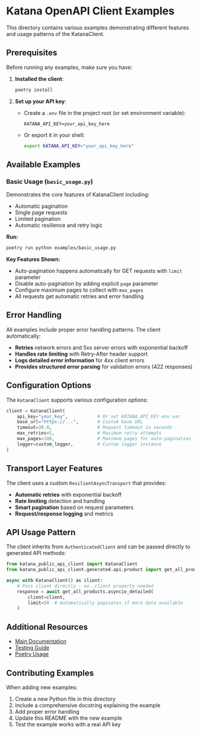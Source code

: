 # Katana OpenAPI Client Examples

This directory contains various examples demonstrating different features and usage
patterns of the KatanaClient.

## Prerequisites

Before running any examples, make sure you have:

1. **Installed the client**:

   ```bash
   poetry install
   ```

1. **Set up your API key**:

   - Create a `.env` file in the project root (or set environment variable):

     ```env
     KATANA_API_KEY=your_api_key_here
     ```

   - Or export it in your shell:

     ```bash
     export KATANA_API_KEY="your_api_key_here"
     ```

## Available Examples

### Basic Usage (`basic_usage.py`)

Demonstrates the core features of KatanaClient including:

- Automatic pagination
- Single page requests
- Limited pagination
- Automatic resilience and retry logic

**Run:**

```bash
poetry run python examples/basic_usage.py
```

**Key Features Shown:**

- Auto-pagination happens automatically for GET requests with `limit` parameter
- Disable auto-pagination by adding explicit `page` parameter
- Configure maximum pages to collect with `max_pages`
- All requests get automatic retries and error handling

## Error Handling

All examples include proper error handling patterns. The client automatically:

- **Retries** network errors and 5xx server errors with exponential backoff
- **Handles rate limiting** with Retry-After header support
- **Logs detailed error information** for 4xx client errors
- **Provides structured error parsing** for validation errors (422 responses)

## Configuration Options

The `KatanaClient` supports various configuration options:

```python
client = KatanaClient(
    api_key="your_key",           # Or set KATANA_API_KEY env var
    base_url="https://...",       # Custom base URL
    timeout=30.0,                 # Request timeout in seconds
    max_retries=5,                # Maximum retry attempts
    max_pages=100,                # Maximum pages for auto-pagination
    logger=custom_logger,         # Custom logger instance
)
```

## Transport Layer Features

The client uses a custom `ResilientAsyncTransport` that provides:

- **Automatic retries** with exponential backoff
- **Rate limiting** detection and handling
- **Smart pagination** based on request parameters
- **Request/response logging** and metrics

## API Usage Pattern

The client inherits from `AuthenticatedClient` and can be passed directly to generated
API methods:

```python
from katana_public_api_client import KatanaClient
from katana_public_api_client.generated.api.product import get_all_products

async with KatanaClient() as client:
    # Pass client directly - no .client property needed
    response = await get_all_products.asyncio_detailed(
        client=client,
        limit=50  # Automatically paginates if more data available
    )
```

## Additional Resources

- [Main Documentation](../docs/KATANA_CLIENT_GUIDE.md)
- [Testing Guide](../docs/TESTING_GUIDE.md)
- [Poetry Usage](../docs/POETRY_USAGE.md)

## Contributing Examples

When adding new examples:

1. Create a new Python file in this directory
1. Include a comprehensive docstring explaining the example
1. Add proper error handling
1. Update this README with the new example
1. Test the example works with a real API key
